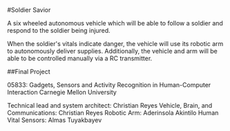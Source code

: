 #Soldier Savior

A six wheeled autonomous vehicle which will be able to follow a soldier and respond to the soldier being injured. 

When the soldier's vitals indicate danger, the vehicle will use its robotic arm to autonomously deliver supplies. Additionally, the vehicle and arm will be able to be controlled manually via a RC transmitter.

##Final Project

05833: Gadgets, Sensors and Activity Recognition in Human-Computer Interaction
Carnegie Mellon University

Technical lead and system architect: Christian Reyes
Vehicle, Brain, and Communications: Christian Reyes
Robotic Arm: Aderinsola Akintilo
Human Vital Sensors: Almas Tuyakbayev